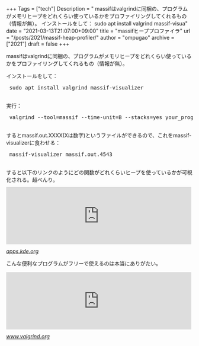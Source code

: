 +++
Tags = ["tech"]
Description = " massifはvalgrindに同梱の、プログラムがメモリヒープをどれくらい使っているかをプロファイリングしてくれるもの（情報が無）。  インストールをして：  sudo apt install valgrind massif-visua"
date = "2021-03-13T21:07:00+09:00"
title = "massifヒーププロファイラ"
url = "/posts/2021/massif-heap-profiler/"
author = "ompugao"
archive = ["2021"]
draft = false
+++

<body>
<p>massifはvalgrindに同梱の、プログラムがメモリヒープをどれくらい使っているかをプロファイリングしてくれるもの（情報が無）。</p>

<p>インストールをして：</p>

<pre class="code lang-sh" data-lang="sh" data-unlink> sudo apt install valgrind massif-visualizer
 </pre>


<p>実行：</p>

<pre class="code lang-sh" data-lang="sh" data-unlink> valgrind --tool=massif --time-unit=B --stacks=yes your_program program_args
 </pre>


<p>するとmassif.out.XXXX(Xは数字)というファイルができるので、これをmassif-visualizerに食わせる：</p>

<pre class="code lang-sh" data-lang="sh" data-unlink> massif-visualizer massif.out.4543
 </pre>


<p>すると以下のリンクのようにどの関数がどれくらいヒープを使っているかが可視化される。超べんり。
<iframe src="https://hatenablog-parts.com/embed?url=https%3A%2F%2Fapps.kde.org%2Fen%2Fmassif-visualizer" title="Massif-Visualizer" class="embed-card embed-webcard" scrolling="no" frameborder="0" style="display: block; width: 100%; height: 155px; max-width: 500px; margin: 10px 0px;"></iframe><cite class="hatena-citation"><a href="https://apps.kde.org/en/massif_visualizer">apps.kde.org</a></cite></p>

<p>こんな便利なプログラムがフリーで使えるのは本当にありがたい。</p>

<p><iframe src="https://hatenablog-parts.com/embed?url=https%3A%2F%2Fwww.valgrind.org%2Fdocs%2Fmanual%2Fms-manual.html" title="Valgrind" class="embed-card embed-webcard" scrolling="no" frameborder="0" style="display: block; width: 100%; height: 155px; max-width: 500px; margin: 10px 0px;"></iframe><cite class="hatena-citation"><a href="https://www.valgrind.org/docs/manual/ms-manual.html">www.valgrind.org</a></cite></p>
</body>

